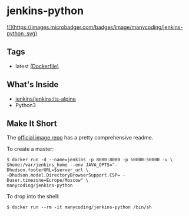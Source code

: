 # jenkins-python
[![](https://images.microbadger.com/badges/image/manycoding/jenkins-python
.svg)](https://microbadger.com/images/manycoding/jenkins-python)

## Tags

* latest [(Dockerfile)](https://github.com/manycoding/jenkins-python/blob/master/Dockerfile)

## What's Inside

* [jenkins/jenkins:lts-alpine](https://hub.docker.com/r/jenkins/jenkins/)
* Python3

## Make It Short 
The [official image repo](https://github.com/jenkinsci/docker) has a pretty comprehensive readme.

To create a master:

    $ docker run -d --name=jenkins -p 8080:8080 -p 50000:50000 -v \
    $home:/var/jenkins_home --env JAVA_OPTS="-Dhudson.footerURL=$server_url \
    -Dhudson.model.DirectoryBrowserSupport.CSP= -Duser.timezone=Europe/Moscow" \
    manycoding/jenkins-python

To drop into the shell:

    $ docker run --rm -it manycoding/jenkins-python /bin/sh
